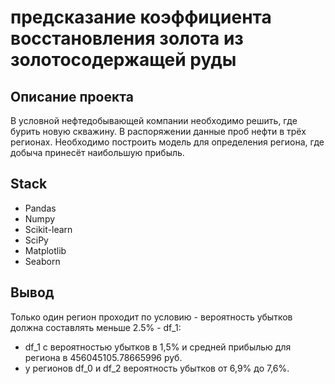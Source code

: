 # предсказание коэффициента восстановления золота из золотосодержащей руды

## Описание проекта
В условной нефтедобывающей компании необходимо решить, где бурить новую скважину. В распоряжении данные проб нефти в трёх регионах. Необходимо построить модель для определения региона, где добыча принесёт наибольшую прибыль. 


## Stack
- Pandas
- Numpy
- Scikit-learn 
- SciPy
- Matplotlib
- Seaborn

## Вывод

Только один регион проходит по условию - вероятность убытков должна составлять меньше 2.5% - df_1:
- df_1 с вероятностью убытков в 1,5% и средней прибылью для региона в 456045105.78665996 руб.
- у регионов df_0 и df_2 вероятность убытков от 6,9% до 7,6%.

